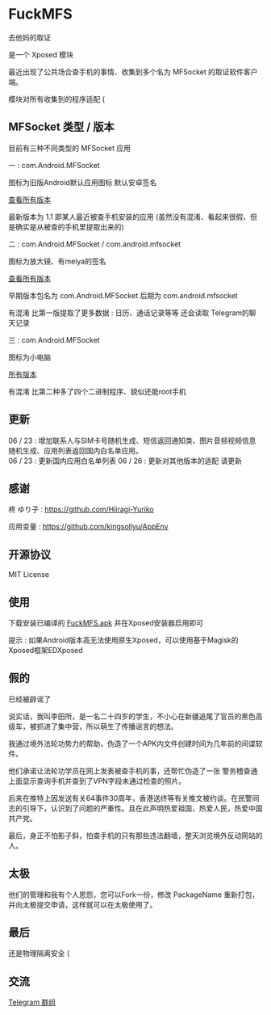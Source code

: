# FuckMFS

去他妈的取证

是一个 Xposed 模块 
  
最近出现了公共场合查手机的事情、收集到多个名为 MFSocket 的取证软件客户端。
  
模块对所有收集到的程序适配 (

## MFSocket 类型 / 版本

目前有三种不同类型的 MFSocket 应用  
  
一 : com.Android.MFSocket  
  
图标为旧版Android默认应用图标 默认安卓签名  
  
[查看所有版本](./mfsocket/0)  
  
最新版本为 1.1 即某人最近被查手机安装的应用 (虽然没有混淆、看起来很假、但是确实是从被查的手机里提取出来的)  

二 : com.Android.MFSocket / com.android.mfsocket  
  
图标为放大镜、有meiya的签名

[查看所有版本](./mfsocket/1)  

早期版本包名为 com.Android.MFSocket 后期为 com.android.mfsocket  
  
有混淆 比第一版提取了更多数据 : 日历、通话记录等等  还会读取 Telegram的聊天记录

三 : com.Android.MFSocket  
  
图标为小电脑  
  
[所有版本](./mfsocket/2)  
  
有混淆 比第二种多了四个二进制程序、貌似还能root手机  

## 更新

06 / 23 : 增加联系人与SIM卡号随机生成、短信返回通知类、图片音频视频信息随机生成、应用列表返回国内白名单应用。  
06 / 23 : 更新国内应用白名单列表
06 / 26 : 更新对其他版本的适配 请更新

## 感谢

柊 ゆり子 : https://github.com/Hiiragi-Yuriko  
   
应用变量 : https://github.com/kingsollyu/AppEnv  

## 开源协议

MIT License

## 使用

下载安装已编译的 [FuckMFS.apk](./FuckMFS.apk?raw=true) 并在Xposed安装器启用即可  
  
提示 : 如果Android版本高无法使用原生Xposed，可以使用基于Magisk的Xposed框架EDXposed

## 假的

已经被辟谣了
  
说实话，我叫李田所，是一名二十四岁的学生，不小心在新疆追尾了官员的黑色高级车，被抓进了集中营，所以萌生了传播谣言的想法。
  
我通过境外法轮功势力的帮助，伪造了一个APK内文件创建时间为几年前的间谍软件。  
  
他们承诺让法轮功学员在网上发表被查手机的事，还帮忙伪造了一张 警务稽查通 上面显示查询手机并查到了VPN字段未通过检查的照片。  

后来在推特上因发送有关64事件30周年，香港送终等有关推文被约谈。在民警同志的引导下，认识到了问题的严重性。且在此声明热爱祖国，热爱人民，热爱中国共产党。  
  
最后，身正不怕影子斜，怕查手机的只有那些违法翻墙，整天浏览境外反动网站的人。

## 太极

他们的管理和我有个人恩怨，您可以Fork一份，修改 PackageName 重新打包，并向太极提交申请，这样就可以在太极使用了。

## 最后

还是物理隔离安全 (

## 交流

[Telegram 群组](https://t.me/joinchat/M5LsLE86uw8vGFqEBNi4NA)
